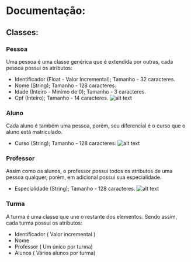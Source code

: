 ﻿# Documentação:

## Classes:
### Pessoa
Uma pessoa é uma classe genérica que é extendida por outras, cada pessoa possui os atributos:
- Identificador (Float - Valor Incremental); Tamanho - 32 caracteres.
- Nome (String); Tamanho - 128 caracteres.
- Idade (Inteiro - Minímo de 0); Tamanho - 3 caracteres.
- Cpf (Inteiro); Tamanho - 14 caracteres.
![alt text](https://github.com/augustobmoura/IApl-2019-1-TURMA/blob/master/AS02/1.%20Documentos/FormatoCampos/CampoPessoa.png)

### Aluno
Cada aluno é também uma pessoa, porém, seu diferencial é o curso que o aluno está matriculado.
- Curso (String); Tamanho - 128 caracteres.
![alt text](https://github.com/augustobmoura/IApl-2019-1-TURMA/blob/master/AS02/1.%20Documentos/FormatoCampos/CampoAluno.png)

### Professor
Assim como os alunos, o professor possui todos os atributos de uma pessoa qualquer, porém, em adicional possui sua especialidade.
- Especialidade (String); Tamanho - 128 caracteres.
![alt text](https://github.com/augustobmoura/IApl-2019-1-TURMA/blob/master/AS02/1.%20Documentos/FormatoCampos/CampoProfessor.png)

### Turma
A turma é uma classe que une o restante dos elementos. Sendo assim, cada turma possui os atributos:
- Identificador ( Valor incremental )
- Nome
- Professor ( Um único por turma)
- Alunos ( Vários alunos por turma)

